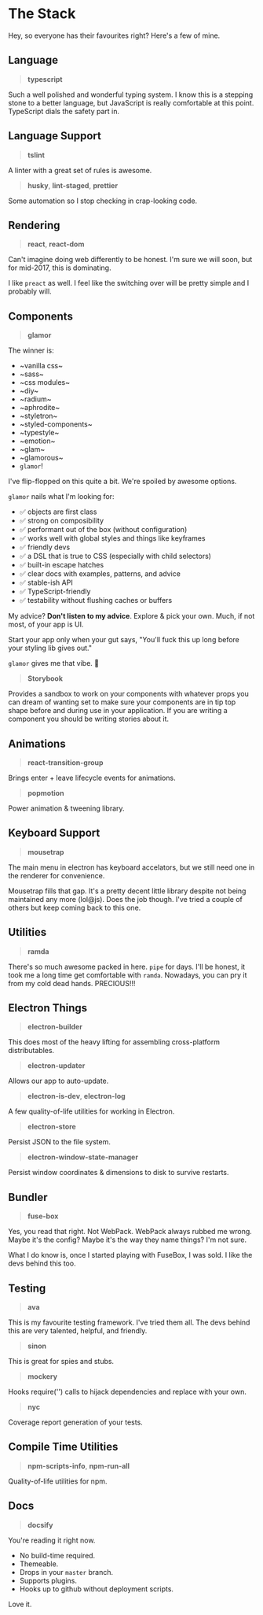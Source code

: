 # The Stack

Hey, so everyone has their favourites right? Here's a few of mine.


## Language

> **typescript**

Such a well polished and wonderful typing system. I know this is a stepping stone to a better language, but JavaScript is really comfortable at this point. TypeScript dials the safety part in.


## Language Support

> **tslint**

A linter with a great set of rules is awesome.

> **husky**, **lint-staged**, **prettier**

Some automation so I stop checking in crap-looking code.


## Rendering

> **react**, **react-dom**

Can't imagine doing web differently to be honest. I'm sure we will soon, but for mid-2017, this is dominating.

I like `preact` as well.  I feel like the switching over will be pretty simple and I probably will.

## Components ##

> **glamor**

The winner is:

* ~vanilla css~
* ~sass~
* ~css modules~
* ~diy~
* ~radium~
* ~aphrodite~
* ~styletron~
* ~styled-components~
* ~typestyle~
* ~emotion~
* ~glam~
* ~glamorous~
* `glamor`!

I've flip-flopped on this quite a bit. We're spoiled by awesome options.

`glamor` nails what I'm looking for:

* ✅  objects are first class
* ✅  strong on composibility
* ✅  performant out of the box (without configuration)
* ✅  works well with global styles and things like keyframes
* ✅  friendly devs
* ✅  a DSL that is true to CSS (especially with child selectors)
* ✅  built-in escape hatches
* ✅  clear docs with examples, patterns, and advice
* ✅  stable-ish API
* ✅  TypeScript-friendly
* ✅  testability without flushing caches or buffers

My advice? **Don't listen to my advice**. Explore & pick your own. Much, if not most, of your app is UI.

Start your app only when your gut says, "You'll fuck this up long before your styling lib gives out."

`glamor` gives me that vibe. 💃

> **Storybook**

Provides a sandbox to work on your components with whatever props you can dream of wanting set to make sure your components are in tip top shape before and during use in your application. If you are writing a component you should be writing stories about it.

## Animations

> **react-transition-group**

Brings enter + leave lifecycle events for animations.

> **popmotion**

Power animation & tweening library.


## Keyboard Support

> **mousetrap**

The main menu in electron has keyboard accelators, but we still need one in the renderer for convenience.

Mousetrap fills that gap. It's a pretty decent little library despite not being maintained any more (lol@js). Does the job though. I've tried a couple of others but keep coming back to this one.


## Utilities

> **ramda**

There's so much awesome packed in here. `pipe` for days. I'll be honest, it took me a long time get comfortable with `ramda`. Nowadays, you can pry it from my cold dead hands. PRECIOUS!!!


## Electron Things

> **electron-builder**

This does most of the heavy lifting for assembling cross-platform distributables.

> **electron-updater**

Allows our app to auto-update.

> **electron-is-dev**, **electron-log**

A few quality-of-life utilities for working in Electron.

> **electron-store**

Persist JSON to the file system.

> **electron-window-state-manager**

Persist window coordinates & dimensions to disk to survive restarts.


## Bundler

> **fuse-box**

Yes, you read that right. Not WebPack. WebPack always rubbed me wrong. Maybe it's the config? Maybe it's the way they name things? I'm not sure.

What I do know is, once I started playing with FuseBox, I was sold. I like the devs behind this too.


## Testing

> **ava**

This is my favourite testing framework. I've tried them all. The devs behind this are very talented, helpful, and friendly.

> **sinon**

This is great for spies and stubs.

> **mockery**

Hooks require('') calls to hijack dependencies and replace with your own.

> **nyc**

Coverage report generation of your tests.


## Compile Time Utilities

> **npm-scripts-info**, **npm-run-all**

Quality-of-life utilities for npm.


## Docs

> **docsify**

You're reading it right now.

* No build-time required.
* Themeable.
* Drops in your `master` branch.
* Supports plugins.
* Hooks up to github without deployment scripts.

Love it.
